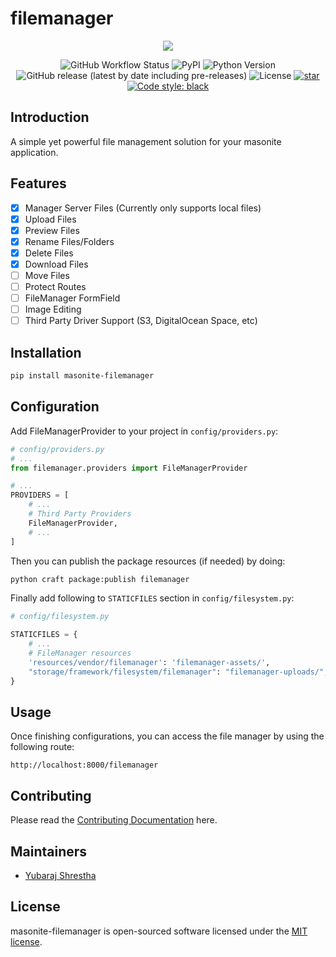 # filemanager

<p align="center">
    <img src="https://banners.beyondco.de/filemanager.png?theme=light&packageManager=pip+install&packageName=masonite-filemanager&pattern=topography&style=style_1&description=File management solution for Masonite&md=1&showWatermark=1&fontSize=100px&images=https%3A%2F%2Fgblobscdn.gitbook.com%2Fspaces%2F-L9uc-9XAlqhXkBwrLMA%2Favatar.png">
</p>

<p align="center">
  
  <img alt="GitHub Workflow Status" src="https://github.com/yubarajshrestha/masonite-filemanager/actions/workflows/python-package.yml/badge.svg">
  <img alt="PyPI" src="https://img.shields.io/pypi/v/masonite-filemanager">
  <img src="https://img.shields.io/badge/python-3.7+-blue.svg" alt="Python Version">
  <img alt="GitHub release (latest by date including pre-releases)" src="https://img.shields.io/github/v/release/yubarajshrestha/masonite-filemanager">
  <img alt="License" src="https://img.shields.io/github/license/yubarajshrestha/masonite-filemanager">
  <a href="https://github.com/yubarajshrestha/masonite-filemanager/stargazers"><img alt="star" src="https://img.shields.io/github/stars/yubarajshrestha/masonite-filemanager" /></a>
  <a href="https://github.com/psf/black"><img alt="Code style: black" src="https://img.shields.io/badge/code%20style-black-000000.svg"></a>
</p>

## Introduction

A simple yet powerful file management solution for your masonite application.

## Features

- [x] Manager Server Files (Currently only supports local files)
- [x] Upload Files
- [x] Preview Files
- [x] Rename Files/Folders
- [x] Delete Files
- [x] Download Files
- [ ] Move Files
- [ ] Protect Routes
- [ ] FileManager FormField
- [ ] Image Editing
- [ ] Third Party Driver Support (S3, DigitalOcean Space, etc)

## Installation

```bash
pip install masonite-filemanager
```

## Configuration

Add FileManagerProvider to your project in `config/providers.py`:

```python
# config/providers.py
# ...
from filemanager.providers import FileManagerProvider

# ...
PROVIDERS = [
    # ...
    # Third Party Providers
    FileManagerProvider,
    # ...
]
```

Then you can publish the package resources (if needed) by doing:

```bash
python craft package:publish filemanager
```

Finally add following to `STATICFILES` section in `config/filesystem.py`:

```python
# config/filesystem.py

STATICFILES = {
    # ...
    # FileManager resources
    'resources/vendor/filemanager': 'filemanager-assets/',
    "storage/framework/filesystem/filemanager": "filemanager-uploads/",
}
```

## Usage

Once finishing configurations, you can access the file manager by using the following route:

`http://localhost:8000/filemanager`

## Contributing

Please read the [Contributing Documentation](CONTRIBUTING.md) here.

## Maintainers

- [Yubaraj Shrestha](https://www.github.com/yubarajshrestha)

## License

masonite-filemanager is open-sourced software licensed under the [MIT license](LICENSE).

